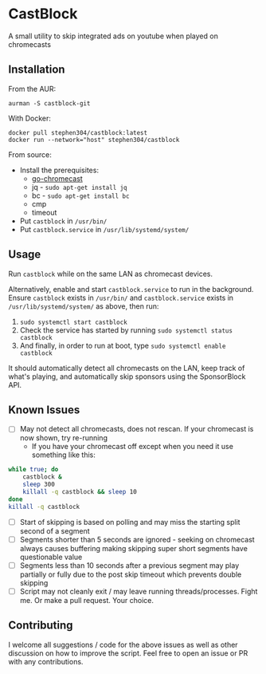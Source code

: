 # CastBlock
A small utility to skip integrated ads on youtube when played on chromecasts

## Installation
From the AUR:
```
aurman -S castblock-git
```

With Docker:
```
docker pull stephen304/castblock:latest
docker run --network="host" stephen304/castblock
```

From source:
* Install the prerequisites:
  * [go-chromecast](https://github.com/vishen/go-chromecast)
  * jq - `sudo apt-get install jq`
  * bc - `sudo apt-get install bc`
  * cmp
  * timeout
* Put `castblock` in `/usr/bin/`
* Put `castblock.service` in `/usr/lib/systemd/system/`

## Usage
Run `castblock` while on the same LAN as chromecast devices.

Alternatively, enable and start `castblock.service` to run in the background.
Ensure `castblock` exists in `/usr/bin/` and `castblock.service` exists in `/usr/lib/systemd/system/` as above, then run:
1. `sudo systemctl start castblock`
1. Check the service has started by running `sudo systemctl status castblock`
1. And finally, in order to run at boot, type `sudo systemctl enable castblock`

It should automatically detect all chromecasts on the LAN, keep track of what's playing, and automatically skip sponsors using the SponsorBlock API.

## Known Issues
- [ ] May not detect all chromecasts, does not rescan. If your chromecast is now shown, try re-running
   - If you have your chromecast off except when you need it use something like this:
```bash
while true; do
    castblock &
    sleep 300
    killall -q castblock && sleep 10
done
killall -q castblock
```
- [ ] Start of skipping is based on polling and may miss the starting split second of a segment
- [ ] Segments shorter than 5 seconds are ignored - seeking on chromecast always causes buffering making skipping super short segments have questionable value
- [ ] Segments less than 10 seconds after a previous segment may play partially or fully due to the post skip timeout which prevents double skipping
- [ ] Script may not cleanly exit / may leave running threads/processes. Fight me. Or make a pull request. Your choice.

## Contributing
I welcome all suggestions / code for the above issues as well as other discussion on how to improve the script. Feel free to open an issue or PR with any contributions.
